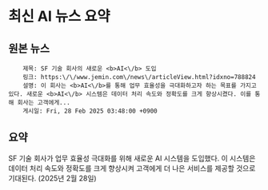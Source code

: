 # 최신 AI 뉴스 요약

## 원본 뉴스
		제목: SF 기술 회사의 새로운 <b>AI<\/b> 도입
		링크: https:\/\/www.jemin.com\/news\/articleView.html?idxno=788824
		설명: 이 회사는 <b>AI<\/b>를 통해 업무 효율성을 극대화하고자 하는 목표를 가지고 있다. 새로운 <b>AI<\/b> 시스템은 데이터 처리 속도와 정확도를 크게 향상시켰다. 이를 통해 회사는 고객에게... 
		게시일: Fri, 28 Feb 2025 03:48:00 +0900


## 요약
SF 기술 회사가 업무 효율성 극대화를 위해 새로운 AI 시스템을 도입했다. 이 시스템은 데이터 처리 속도와 정확도를 크게 향상시켜 고객에게 더 나은 서비스를 제공할 것으로 기대된다. (2025년 2월 28일)
